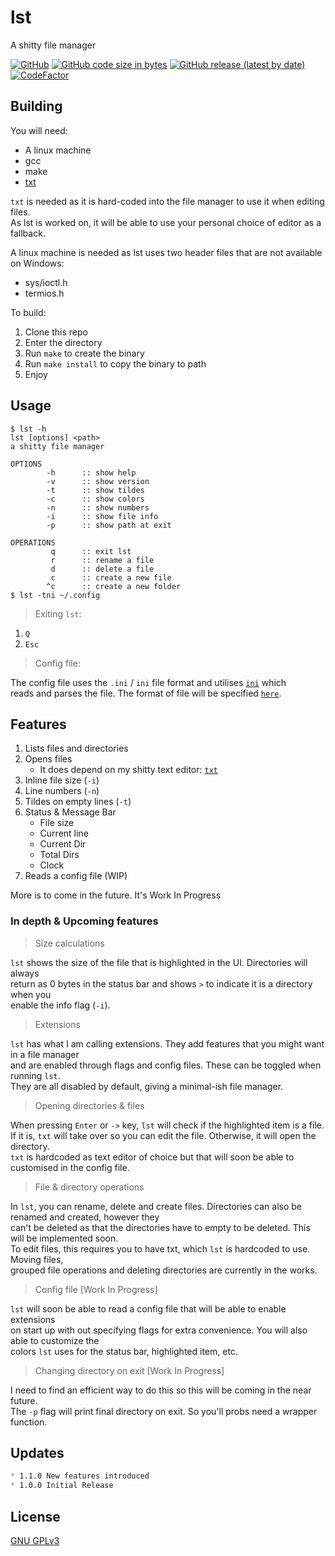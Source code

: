 # lst

A shitty file manager

[![GitHub](https://img.shields.io/github/license/ItzAfroBoy/lst)](https://github.com/ItzAfroBoy/lst/blob/main/LICENSE)
[![GitHub code size in bytes](https://img.shields.io/github/languages/code-size/ItzAfroBoy/lst?color=red&label=lst)](https://github.com/ItzAfroBoy/lst)
[![GitHub release (latest by date)](https://img.shields.io/github/v/release/ItzAfroBoy/lst)](https://github.com/ItzAfroBoy/lst/releases/tag/1.0.0)
[![CodeFactor](https://www.codefactor.io/repository/github/itzafroboy/lst/badge/main)](https://www.codefactor.io/repository/github/itzafroboy/lst/overview/main)


## Building

You will need:

* A linux machine
* gcc
* make
* [txt](https://github.com/ItzAfroBoy/txt)

`txt` is needed as it is hard-coded into the file manager to use it when editing files.  
As lst is worked on, it will be able to use your personal choice of editor as a fallback.  

A linux machine is needed as lst uses two header files that are not available on Windows:

* sys/ioctl.h
* termios.h

To build:

1. Clone this repo
2. Enter the directory
3. Run `make` to create the binary
4. Run `make install` to copy the binary to path
5. Enjoy

## Usage

```bash-session
$ lst -h
lst [options] <path>
a shitty file manager

OPTIONS
        -h      :: show help
        -v      :: show version
        -t      :: show tildes
        -c      :: show colors
        -n      :: show numbers
        -i      :: show file info
        -p      :: show path at exit

OPERATIONS
         q      :: exit lst
         r      :: rename a file
         d      :: delete a file
         c      :: create a new file
        ^c      :: create a new folder
$ lst -tni ~/.config
```

> Exiting `lst`:

1. `Q`
2. `Esc`

> Config file:

The config file uses the `.ini` / `ini` file format and utilises [`ini`](https://github.com/rxi/ini) which  
reads and parses the file. The format of file will be specified [`here`](https://github.com/ItzAfroBoy/lst/wiki).

## Features

1. Lists files and directories
2. Opens files
    * It does depend on my shitty text editor: [`txt`](https://github.com/ItzAfroBoy/txt)
3. Inline file size (`-i`)
4. Line numbers (`-n`)
5. Tildes on empty lines (`-t`)
6. Status & Message Bar
    * File size
    * Current line
    * Current Dir
    * Total Dirs
    * Clock
7. Reads a config file (WIP)

More is to come in the future. It's Work In Progress

### In depth & Upcoming features

> Size calculations

`lst` shows the size of the file that is highlighted in the UI. Directories will always  
return as 0 bytes in the status bar and shows `>` to indicate it is a directory when you  
enable the info flag (`-i`).

> Extensions

`lst` has what I am calling extensions. They add features that you might want in a file manager  
and are enabled through flags and config files. These can be toggled when running `lst`.  
They are all disabled by default, giving a minimal-ish file manager.

> Opening directories & files

When pressing `Enter` or `->` key, `lst` will check if the highlighted item is a file.  
If it is, `txt` will take over so you can edit the file. Otherwise, it will open the directory.  
`txt` is hardcoded as text editor of choice but that will soon be able to customised in the config file.

> File & directory operations

In `lst`, you can rename, delete and create files. Directories can also be renamed and created, however they  
can't be deleted as that the directories have to empty to be deleted. This will be implemented soon.  
To edit files, this requires you to have txt, which `lst` is hardcoded to use. Moving files,  
grouped file operations and deleting directories are currently in the works.

> Config file [Work In Progress]

`lst` will soon be able to read a config file that will be able to enable extensions  
on start up with out specifying flags for extra convenience. You will also able to customize the  
colors `lst` uses for the status bar, highlighted item, etc.

> Changing directory on exit [Work In Progress]

I need to find an efficient way to do this so this will be coming in the near future.  
The `-p` flag will print final directory on exit. So you'll probs need a wrapper function.

## Updates

```markdown
* 1.1.0 New features introduced
* 1.0.0 Initial Release
```

## License

[GNU GPLv3](https://github.com/ItzAfroBoy/lst/blob/main/LICENSE)
